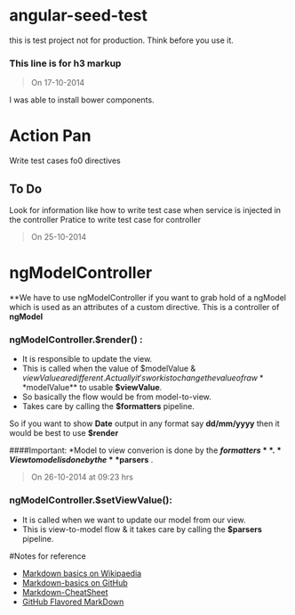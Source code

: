 # angular-seed-test

this is test project not for production.
Think before you use it.

### This line is for h3 markup

> On 17-10-2014

I was able to install bower components.

Action Pan
==========

Write test cases fo0 directives

To Do
-----

Look for information like how to write test case when service is injected in the controller
Pratice to write test case for controller

> On 25-10-2014

ngModelController
=================

**We have to use ngModelController if you want to grab hold of a ngModel which is used as an attributes of a custom directive.  This is a controller of **ngModel**

### ngModelController.$render() :

* It is responsible to update the view.
* This is called when the value of $modelValue & $viewValue are different.  Actually it's work is to change the value of raw **$modelValue** to usable **$viewValue**.
* So basically the flow would be from model-to-view.
* Takes care by calling the **$formatters** pipeline.

So if you want to show **Date** output in any format say **dd/mm/yyyy** then it would be best to use **$render**

####Important:
*Model to view converion is done by the **$formatters** .
*View to model is done by the **$parsers** .

> On 26-10-2014 at 09:23 hrs

### ngModelController.$setViewValue():

* It is called when we want to update our model from our view.  
* This is view-to-model flow & it takes care by calling the **$parsers** pipeline.


#Notes for reference

* [Markdown basics on Wikipaedia](http://en.wikipedia.org/wiki/Markdown)
* [Markdown-basics on GitHub](https://help.github.com/articles/markdown-basics)
* [Markdown-CheatSheet](https://github.com/adam-p/markdown-here/wiki/Markdown-Cheatsheet)
* [GitHub Flavored MarkDown](https://help.github.com/articles/github-flavored-markdown/)